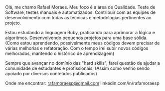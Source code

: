 Olá, me chamo Rafael Moraes. Meu foco é a área de Qualidade. Teste de Software, testes manuais e automatizados. Contribuir com as equipes de desenvolvimento com todas as técnicas e metodologias pertinentes ao projeto.

Estou estudando a linguagem Ruby, praticando para aprimorar a lógica e algoritmos. Desenvolvendo pequenos projetos para uma base sólida. (Como estou aprendendo, possívelmente meus códigos devem precisar de várias melhorias e refatoração. Com o tempo irei subir novos códigos melhorados, mantendo o histórico de aprendizagem)

Sempre que avançar no domínio das "hard skills", farei questão de ajudar a comunidade de estudantes e profissionais. (Assim como venho sendo apoiado por diversos conteúdos publicados)

Onde me encontrar: rafamoraesp@gmail.com linkedin.com/in/rafamoraesp
